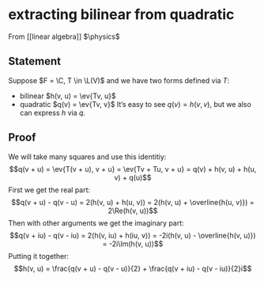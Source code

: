 # extracting bilinear from quadratic
From [[linear algebra]]
$\physics$
## Statement
Suppose $F = \C, T \in \L(V)$ and we have two forms defined via $T$:
- bilinear $h(v, u) = \ev{Tv, u}$
- quadratic $q(v) = \ev{Tv, v}$
It’s easy to see $q(v) = h(v, v)$, but we also can express $h$ via $q$.

## Proof
We will take many squares and use this identitiy:
$$q(v + u) = \ev{T(v + u), v + u} = \ev{Tv + Tu, v + u} = q(v) + h(v, u) + h(u, v) + q(u)$$
First we get the real part:
$$q(v + u) - q(v - u) = 2(h(v, u) + h(u, v)) = 2(h(v, u) + \overline{h(u, v)}) = 2\Re(h(v, u))$$
Then with other arguments we get the imaginary part:
$$q(v + iu) - q(v - iu) = 2(h(v, iu) + h(iu, v)) = -2i(h(v, u) - \overline{h(v, u)}) = -2i\Im(h(v, u))$$
Putting it together:
$$h(v, u) = \frac{q(v + u) - q(v - u)}{2} + \frac{q(v + iu) - q(v - iu)}{2}i$$